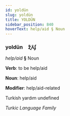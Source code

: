 ```yaml
---
id: yoldün
slug: yoldün
title: YOLDÜN
sidebar_position: 840
hoverText: help/aid § Noun
---
```


### yoldün&emsp;<span kind="abugida">ɀ͊ʌ̃ʄ</span>

*help/aid* **§** Noun

**Verb**: to be help/aid

**Noun**: help/aid

**Modifier**: help/aid-related

Turkish yardım undefined

*Turkic Language Family*